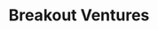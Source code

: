 ---
layout: firm_page
title: "Breakout Ventures"
id: "breakout.vc"
permalink: "/breakoutventuresbreakout.vc/"
website: "https://www.breakout.vc"
offices: "San Francisco (United States)"
investment_stages: "Seed, Series A, Series B"
portfolio_companies: "Cytovale, Immusoft, Noetik, Twelve, Ecovative Design, A-ALPHA BIO, Appia Bio, Canaery, CellChorus, Checkerspot, Copernic Catalysts, EnPlusOne Bio, Incendia Therapeutics, Modern Meadow, Parallel Bio, Passkey Therapeutics, Phantom Neuro, Shiratronics, Strm.Bio, Surf Bio, TFC Therapeutics, Vitra Labs, ZymoChem"
portfolio_link: "https://www.breakout.vc/portfolio/"
investment_markets: "Biotechnology, Life Sciences, Therapeutics, Biomanufacturing, Sustainable Materials"
founded_year: "2016"
description: "Breakout Ventures invests in early-stage companies building bio-based solutions to improve human health and sustainability. They support companies from seed to scale, providing resources and a network to help them reach critical milestones. Their focus is on creative bioscience entrepreneurs building the future."
linkedin: "https://www.linkedin.com/company/breakout-ventures/"
twitter: "https://twitter.com/breakout_vc"
instagram: ""
team_page: "https://www.breakout.vc/team/"
investor_type: "Venture Capital"
crunchbase: "https://www.crunchbase.com/organization/breakoutventures"
pitchbook: ""

# SEO Optimization
meta_title: "Breakout Ventures - VC Firm - projectstartups.com"
meta_description: "Breakout Ventures, Breakout Ventures invests in early-stage companies building bio-based solutions to improve human health and sustainability. They support companies fro..."
meta_keywords: "Breakout Ventures, Biotechnology, Life Sciences, Therapeutics, Biomanufacturing, Sustainable Materials, VC firm, venture capital, startup investor, projectstartups.com"
canonical_url: "https://vc.projectstartups.com/breakoutventuresbreakout.vc/"
---